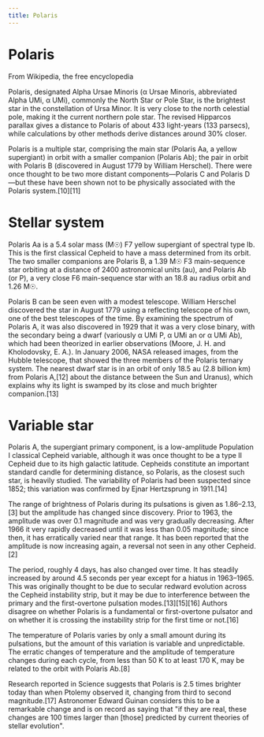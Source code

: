 ```yaml
---
title: Polaris
---
```


# Polaris

From Wikipedia, the free encyclopedia

Polaris, designated Alpha Ursae Minoris (α Ursae Minoris, abbreviated Alpha UMi, α UMi), commonly the North Star or Pole Star, is the brightest star in the constellation of Ursa Minor. It is very close to the north celestial pole, making it the current northern pole star. The revised Hipparcos parallax gives a distance to Polaris of about 433 light-years (133 parsecs), while calculations by other methods derive distances around 30% closer.

Polaris is a multiple star, comprising the main star (Polaris Aa, a yellow supergiant) in orbit with a smaller companion (Polaris Ab); the pair in orbit with Polaris B (discovered in August 1779 by William Herschel). There were once thought to be two more distant components—Polaris C and Polaris D—but these have been shown not to be physically associated with the Polaris system.[10][11]

# Stellar system

Polaris Aa is a 5.4 solar mass (M☉) F7 yellow supergiant of spectral type Ib. This is the first classical Cepheid to have a mass determined from its orbit. The two smaller companions are Polaris B, a 1.39 M☉ F3 main-sequence star orbiting at a distance of 2400 astronomical units (au), and Polaris Ab (or P), a very close F6 main-sequence star with an 18.8 au radius orbit and 1.26 M☉.

Polaris B can be seen even with a modest telescope. William Herschel discovered the star in August 1779 using a reflecting telescope of his own, one of the best telescopes of the time. By examining the spectrum of Polaris A, it was also discovered in 1929 that it was a very close binary, with the secondary being a dwarf (variously α UMi P, α UMi an or α UMi Ab), which had been theorized in earlier observations (Moore, J. H. and Kholodovsky, E. A.). In January 2006, NASA released images, from the Hubble telescope, that showed the three members of the Polaris ternary system. The nearest dwarf star is in an orbit of only 18.5 au (2.8 billion km) from Polaris A,[12] about the distance between the Sun and Uranus), which explains why its light is swamped by its close and much brighter companion.[13]

# Variable star

Polaris A, the supergiant primary component, is a low-amplitude Population I classical Cepheid variable, although it was once thought to be a type II Cepheid due to its high galactic latitude. Cepheids constitute an important standard candle for determining distance, so Polaris, as the closest such star, is heavily studied. The variability of Polaris had been suspected since 1852; this variation was confirmed by Ejnar Hertzsprung in 1911.[14]

The range of brightness of Polaris during its pulsations is given as 1.86–2.13,[3] but the amplitude has changed since discovery. Prior to 1963, the amplitude was over 0.1 magnitude and was very gradually decreasing. After 1966 it very rapidly decreased until it was less than 0.05 magnitude; since then, it has erratically varied near that range. It has been reported that the amplitude is now increasing again, a reversal not seen in any other Cepheid.[2]

The period, roughly 4 days, has also changed over time. It has steadily increased by around 4.5 seconds per year except for a hiatus in 1963–1965. This was originally thought to be due to secular redward evolution across the Cepheid instability strip, but it may be due to interference between the primary and the first-overtone pulsation modes.[13][15][16] Authors disagree on whether Polaris is a fundamental or first-overtone pulsator and on whether it is crossing the instability strip for the first time or not.[16]

The temperature of Polaris varies by only a small amount during its pulsations, but the amount of this variation is variable and unpredictable. The erratic changes of temperature and the amplitude of temperature changes during each cycle, from less than 50 K to at least 170 K, may be related to the orbit with Polaris Ab.[8]

Research reported in Science suggests that Polaris is 2.5 times brighter today than when Ptolemy observed it, changing from third to second magnitude.[17] Astronomer Edward Guinan considers this to be a remarkable change and is on record as saying that "if they are real, these changes are 100 times larger than [those] predicted by current theories of stellar evolution".